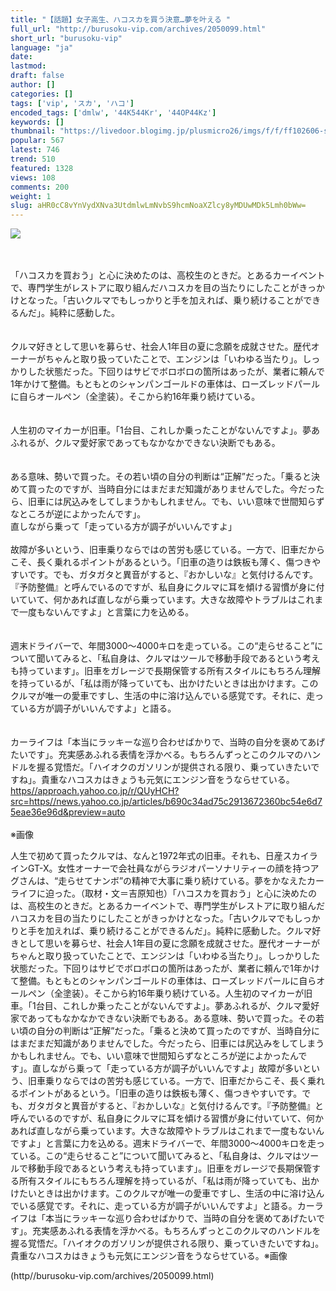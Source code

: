 ```yaml
---
title: "【話題】女子高生、ハコスカを買う決意…夢を叶える "
full_url: "http://burusoku-vip.com/archives/2050099.html"
short_url: "burusoku-vip"
language: "ja"
date: 
lastmod: 
draft: false
author: []
categories: []
tags: ['vip', 'スカ', 'ハコ']
encoded_tags: ['dmlw', '44K544Kr', '44OP44Kz']
keywords: []
thumbnail: "https://livedoor.blogimg.jp/plusmicro26/imgs/f/f/ff102606-s.png"
popular: 567
latest: 746
trend: 510
featured: 1328
views: 108
comments: 200
weight: 1
slug: aHR0cC8vYnVydXNva3UtdmlwLmNvbS9hcmNoaXZlcy8yMDUwMDk5Lmh0bWw=
---
```


![](https://livedoor.blogimg.jp/plusmicro26/imgs/f/f/ff102606-s.png)

<div><br> <br> 「ハコスカを買おう」と心に決めたのは、高校生のときだ。とあるカーイベントで、専門学生がレストアに取り組んだハコスカを目の当たりにしたことがきっかけとなった。「古いクルマでもしっかりと手を加えれば、乗り続けることができるんだ」。純粋に感動した。 <br> <br> <br> クルマ好きとして思いを募らせ、社会人1年目の夏に念願を成就させた。歴代オーナーがちゃんと取り扱っていたことで、エンジンは「いわゆる当たり」。しっかりした状態だった。下回りはサビでボロボロの箇所はあったが、業者に頼んで1年かけて整備。もともとのシャンパンゴールドの車体は、ローズレッドパールに自らオールペン（全塗装）。そこから約16年乗り続けている。 <br> <br> <br> 人生初のマイカーが旧車。「1台目、これしか乗ったことがないんですよ」。夢あふれるが、クルマ愛好家であってもなかなかできない決断でもある。 <br> <br> <br> ある意味、勢いで買った。その若い頃の自分の判断は“正解”だった。「乗ると決めて買ったのですが、当時自分にはまだまだ知識がありませんでした。今だったら、旧車には尻込みをしてしまうかもしれません。でも、いい意味で世間知らずなところが逆によかったんです」。 <br> 直しながら乗って「走っている方が調子がいいんですよ」 <br> <br> 故障が多いという、旧車乗りならではの苦労も感じている。一方で、旧車だからこそ、長く乗れるポイントがあるという。「旧車の造りは鉄板も薄く、傷つきやすいです。でも、ガタガタと異音がすると、『おかしいな』と気付けるんです。『予防整備』と呼んでいるのですが、私自身にクルマに耳を傾ける習慣が身に付いていて、何かあれば直しながら乗っています。大きな故障やトラブルはこれまで一度もないんですよ」と言葉に力を込める。 <br> <br> <br> 週末ドライバーで、年間3000〜4000キロを走っている。この“走らせること”について聞いてみると、「私自身は、クルマはツールで移動手段であるという考えも持っています」。旧車をガレージで長期保管する所有スタイルにもちろん理解を持っているが、「私は雨が降っていても、出かけたいときは出かけます。このクルマが唯一の愛車ですし、生活の中に溶け込んでいる感覚です。それに、走っている方が調子がいいんですよ」と語る。 <br> <br> <br> カーライフは「本当にラッキーな巡り合わせばかりで、当時の自分を褒めてあげたいです」。充実感あふれる表情を浮かべる。もちろんずっとこのクルマのハンドルを握る覚悟だ。「ハイオクのガソリンが提供される限り、乗っていきたいですね」。貴重なハコスカはきょうも元気にエンジン音をうならせている。 <br> <a href='https//approach.yahoo.co.jp/r/QUyHCH?src=https//news.yahoo.co.jp/articles/b690c34ad75c2913672360bc54e6d75eae36e96d&preview=auto' target='_blank'>https//approach.yahoo.co.jp/r/QUyHCH?src=https//news.yahoo.co.jp/articles/b690c34ad75c2913672360bc54e6d75eae36e96d&preview=auto</a> <br> <br> ※画像 <br> <blockquote class='imgur-embed-pub'></blockquote> <p>人生で初めて買ったクルマは、なんと1972年式の旧車。それも、日産スカイラインGT-X。女性オーナーで会社員ながらラジオパーソナリティーの顔を持つアグさんは、“走らせてナンボ”の精神で大事に乗り続けている。夢をかなえたカーライフに迫った。（取材・文＝吉原知也）「ハコスカを買おう」と心に決めたのは、高校生のときだ。とあるカーイベントで、専門学生がレストアに取り組んだハコスカを目の当たりにしたことがきっかけとなった。「古いクルマでもしっかりと手を加えれば、乗り続けることができるんだ」。純粋に感動した。クルマ好きとして思いを募らせ、社会人1年目の夏に念願を成就させた。歴代オーナーがちゃんと取り扱っていたことで、エンジンは「いわゆる当たり」。しっかりした状態だった。下回りはサビでボロボロの箇所はあったが、業者に頼んで1年かけて整備。もともとのシャンパンゴールドの車体は、ローズレッドパールに自らオールペン（全塗装）。そこから約16年乗り続けている。人生初のマイカーが旧車。「1台目、これしか乗ったことがないんですよ」。夢あふれるが、クルマ愛好家であってもなかなかできない決断でもある。ある意味、勢いで買った。その若い頃の自分の判断は“正解”だった。「乗ると決めて買ったのですが、当時自分にはまだまだ知識がありませんでした。今だったら、旧車には尻込みをしてしまうかもしれません。でも、いい意味で世間知らずなところが逆によかったんです」。直しながら乗って「走っている方が調子がいいんですよ」故障が多いという、旧車乗りならではの苦労も感じている。一方で、旧車だからこそ、長く乗れるポイントがあるという。「旧車の造りは鉄板も薄く、傷つきやすいです。でも、ガタガタと異音がすると、『おかしいな』と気付けるんです。『予防整備』と呼んでいるのですが、私自身にクルマに耳を傾ける習慣が身に付いていて、何かあれば直しながら乗っています。大きな故障やトラブルはこれまで一度もないんですよ」と言葉に力を込める。週末ドライバーで、年間3000〜4000キロを走っている。この“走らせること”について聞いてみると、「私自身は、クルマはツールで移動手段であるという考えも持っています」。旧車をガレージで長期保管する所有スタイルにもちろん理解を持っているが、「私は雨が降っていても、出かけたいときは出かけます。このクルマが唯一の愛車ですし、生活の中に溶け込んでいる感覚です。それに、走っている方が調子がいいんですよ」と語る。カーライフは「本当にラッキーな巡り合わせばかりで、当時の自分を褒めてあげたいです」。充実感あふれる表情を浮かべる。もちろんずっとこのクルマのハンドルを握る覚悟だ。「ハイオクのガソリンが提供される限り、乗っていきたいですね」。貴重なハコスカはきょうも元気にエンジン音をうならせている。※画像</p></div>

(http//burusoku-vip.com/archives/2050099.html)
